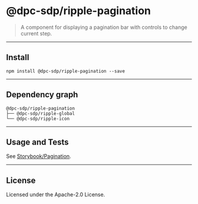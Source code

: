 # @dpc-sdp/ripple-pagination

> A component for displaying a pagination bar with controls to change current
step.

--------------------------------------------------------------------------------

## Install

```shell
npm install @dpc-sdp/ripple-pagination --save
```

--------------------------------------------------------------------------------

## Dependency graph

```shell
@dpc-sdp/ripple-pagination
├── @dpc-sdp/ripple-global
└── @dpc-sdp/ripple-icon
```

--------------------------------------------------------------------------------

## Usage and Tests

See [Storybook/Pagination](https://ripple.sdp.vic.gov.au/?selectedKind=Molecules/Pagination&selectedStory=Pagination).

--------------------------------------------------------------------------------

## License

Licensed under the Apache-2.0 License.
